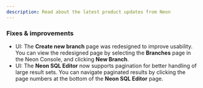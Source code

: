 ```yaml
---
description: Read about the latest product updates from Neon
---
```


### Fixes & improvements

- UI: The **Create new branch** page was redesigned to improve usability. You can view the redesigned page by selecting the **Branches** page in the Neon Console, and clicking **New Branch**.
- UI: The **Neon SQL Editor** now supports pagination for better handling of large result sets. You can navigate paginated results by clicking the page numbers at the bottom of the **Neon SQL Editor** page. 
